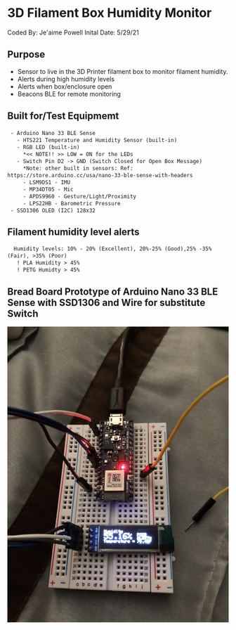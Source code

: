 
 # 3D Filament Box Humidity Monitor 

Coded By: Je'aime Powell
Inital Date: 5/29/21

## Purpose
- Sensor to live in the 3D Printer filament box to monitor filament humidity.
- Alerts during high humidity levels
- Alerts when box/enclosure open
- Beacons BLE for remote monitoring
 
## Built for/Test Equipmemt
     - Arduino Nano 33 BLE Sense
       - HTS221 Temperature and Humidity Sensor (built-in)
       - RGB LED (built-in)
         *<< NOTE!! >> LOW = ON for the LEDs
       - Switch Pin D2 -> GND (Switch Closed for Open Box Message)
         *Note: other built in sensors: Ref: https://store.arduino.cc/usa/nano-33-ble-sense-with-headers
         - LSM9DS1 - IMU
         - MP34DT05 - Mic
         - APDS9960 - Gesture/Light/Proximity
         - LPS22HB - Barometric Pressure
     - SSD1306 OLED (I2C) 128x32 
    
 ## Filament humidity level alerts 
      Humidity levels: 10% - 20% (Excellent), 20%-25% (Good),25% -35% (Fair), >35% (Poor)  
       ! PLA Humidity > 45%
       ! PETG Humidty > 45% 

## Bread Board Prototype of Arduino Nano 33 BLE Sense with SSD1306 and Wire for substitute Switch

![Nano 33 BLE Sense with SSD1306 and Wire for substitute Switch](images/Proto-1.JPG)
 
